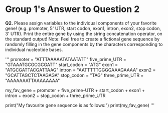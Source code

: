 # Group 1's Answer to Question 2

**Q2.** Please assign variables to the individual components of your favorite gene! (e.g.
promoter, 5' UTR, start codon, exon1, intron, exon2, stop codon, 3' UTR). Print the entire gene
by using the string concatenation operator, on the standard output! Note: Feel free to create a
fictional gene sequence by randomly filling in the gene components by the characters
corresponding to individual nucleotide bases.

'''
promoter = "ATTTAAAAATATAATATT"
five_prime_UTR = "GTAAATGCGCGCGATT"
start_codon = "ATG"
exon1 = "ATGCGATTACGATTAAG"
intron = "AATTTTTGGGGAAAGAAAA"
exon2 = "GCATTAGCTCTAAGAGA"
stop_codon = "TAG"
three_prime_UTR = "AAAAAAATTAAAAAAAA"

my_fav_gene = promoter + five_prime-UTR + start_codon + exon1 + \
intron + exon2 + stop_codon + three_prime_UTR

print("My favourite gene sequence is as follows:")
print(my_fav_gene)
'''
